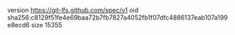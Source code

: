version https://git-lfs.github.com/spec/v1
oid sha256:c8129f51fe4e69baa72b7fb7827a4052fb1f07dfc4886137eab107a199e8ecd6
size 15355
